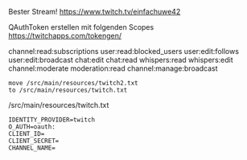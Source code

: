 Bester Stream! https://www.twitch.tv/einfachuwe42

QAuthToken erstellen mit folgenden Scopes https://twitchapps.com/tokengen/

channel:read:subscriptions user:read:blocked_users user:edit:follows user:edit:broadcast chat:edit chat:read whispers:read whispers:edit channel:moderate moderation:read channel:manage:broadcast


```
move /src/main/resources/twitch2.txt
to /src/main/resources/twitch.txt
```

/src/main/resources/twitch.txt
```
IDENTITY_PROVIDER=twitch
O_AUTH=oauth:
CLIENT_ID=
CLIENT_SECRET=
CHANNEL_NAME=
```
